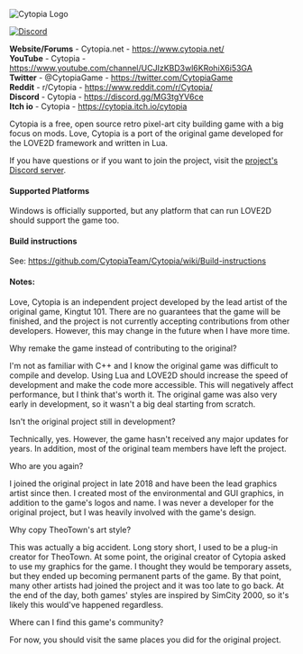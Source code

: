 ![Cytopia Logo](data/resources/images/app_icons/logo_big_textured.png?raw=1)

[![Discord](https://img.shields.io/discord/448344322887254018.svg?logo=discord)](https://discord.gg/qwa2H3G)

<b>Website/Forums</b> - Cytopia.net - <https://www.cytopia.net/><br>
<b>YouTube</b> - Cytopia - <https://www.youtube.com/channel/UCJIzKBD3wl6KRohiX6i53GA><br>
<b>Twitter</b> - @CytopiaGame - <https://twitter.com/CytopiaGame><br>
<b>Reddit</b> - r/Cytopia - <https://www.reddit.com/r/Cytopia/><br>
<b>Discord</b> - Cytopia - <https://discord.gg/MG3tgYV6ce><br>
<b>Itch io</b> - Cytopia - <https://cytopia.itch.io/cytopia><br>

Cytopia is a free, open source retro pixel-art city building game with a big focus on mods. Love, Cytopia is a port of the original game developed for the LOVE2D framework and written in Lua.

If you have questions or if you want to join the project, visit the [project's Discord server](https://discord.gg/MG3tgYV6ce).

#### Supported Platforms

Windows is officially supported, but any platform that can run LOVE2D should support the game too.

#### Build instructions

See: <https://github.com/CytopiaTeam/Cytopia/wiki/Build-instructions>

#### Notes:

Love, Cytopia is an independent project developed by the lead artist of the original game, Kingtut 101. There are no guarantees that the game will be finished, and the project is not currently accepting contributions from other developers. However, this may change in the future when I have more time.

Why remake the game instead of contributing to the original?

I'm not as familiar with C++ and I know the original game was difficult to compile and develop. Using Lua and LOVE2D should increase the speed of development and make the code more accessible. This will negatively affect performance, but I think that's worth it. The original game was also very early in development, so it wasn't a big deal starting from scratch.

Isn't the original project still in development?

Technically, yes. However, the game hasn't received any major updates for years. In addition, most of the original team members have left the project.

Who are you again?

I joined the original project in late 2018 and have been the lead graphics artist since then. I created most of the environmental and GUI graphics, in addition to the game's logos and name. I was never a developer for the original project, but I was heavily involved with the game's design.

Why copy TheoTown's art style?

This was actually a big accident. Long story short, I used to be a plug-in creator for TheoTown. At some point, the original creator of Cytopia asked to use my graphics for the game. I thought they would be temporary assets, but they ended up becoming permanent parts of the game. By that point, many other artists had joined the project and it was too late to go back. At the end of the day, both games' styles are inspired by SimCity 2000, so it's likely this would've happened regardless.

Where can I find this game's community?

For now, you should visit the same places you did for the original project.
